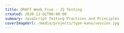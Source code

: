 ```yaml
---
title: DRAFT Week Five - JS Testing
created: 2020-12-01T00:00:00
summary: JavaScript Testing Practices and Principles
coverImageUrl: /media/projects/type-kana/session.jpg
---
```


<script context="module">
  import { load } from "./_load"
  export { load }
</script>

